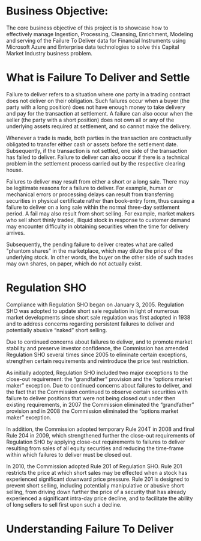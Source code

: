 # Business Objective:
The core business objective of this project is to showcase how to effectively manage Ingestion, Processing, Cleansing, Enrichment, Modeling and serving of the Failure To Deliver data for Financial Instruments using Microsoft Azure and Enterprise data technologies to solve this Capital Market Industry business problem.

# What is Failure To Deliver and Settle
Failure to deliver refers to a situation where one party in a trading contract does not deliver on their obligation. Such failures occur when a buyer (the party with a long position) does not have enough money to take delivery and pay for the transaction at settlement. A failure can also occur when the seller (the party with a short position) does not own all or any of the underlying assets required at settlement, and so cannot make the delivery.


Whenever a trade is made, both parties in the transaction are contractually obligated to transfer either cash or assets before the settlement date. Subsequently, if the transaction is not settled, one side of the transaction has failed to deliver. Failure to deliver can also occur if there is a technical problem in the settlement process carried out by the respective clearing house.


Failures to deliver may result from either a short or a long sale. There may be legitimate reasons for a failure to deliver. For example, human or mechanical errors or processing delays can result from transferring securities in physical certificate rather than book-entry form, thus causing a failure to deliver on a long sale within the normal three-day settlement period. A fail may also result from short selling. For example, market makers who sell short thinly traded, illiquid stock in response to customer demand may encounter difficulty in obtaining securities when the time for delivery arrives.


Subsequently, the pending failure to deliver creates what are called "phantom shares" in the marketplace, which may dilute the price of the underlying stock. In other words, the buyer on the other side of such trades may own shares, on paper, which do not actually exist.


# Regulation SHO
Compliance with Regulation SHO began on January 3, 2005. Regulation SHO was adopted to update short sale regulation in light of numerous market developments since short sale regulation was first adopted in 1938 and to address concerns regarding persistent failures to deliver and potentially abusive “naked” short selling.


Due to continued concerns about failures to deliver, and to promote market stability and preserve investor confidence, the Commission has amended Regulation SHO several times since 2005 to eliminate certain exceptions, strengthen certain requirements and reintroduce the price test restriction.

As initially adopted, Regulation SHO included two major exceptions to the close-out requirement: the “grandfather” provision and the “options market maker” exception. Due to continued concerns about failures to deliver, and the fact that the Commission continued to observe certain securities with failure to deliver positions that were not being closed out under then existing requirements, in 2007 the Commission eliminated the “grandfather” provision and in 2008 the Commission eliminated the “options market maker” exception.

In addition, the Commission adopted temporary Rule 204T in 2008 and final Rule 204 in 2009, which strengthened further the close-out requirements of Regulation SHO by applying close-out requirements to failures to deliver resulting from sales of all equity securities and reducing the time-frame within which failures to deliver must be closed out.

In 2010, the Commission adopted Rule 201 of Regulation SHO. Rule 201 restricts the price at which short sales may be effected when a stock has experienced significant downward price pressure. Rule 201 is designed to prevent short selling, including potentially manipulative or abusive short selling, from driving down further the price of a security that has already experienced a significant intra-day price decline, and to facilitate the ability of long sellers to sell first upon such a decline.


# Understanding Failure To Deliver
